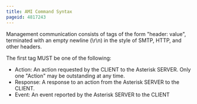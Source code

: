 ```yaml
---
title: AMI Command Syntax
pageid: 4817243
---
```


Management communication consists of tags of the form "header: value", terminated with an empty newline (\r\n) in the style of SMTP, HTTP, and other headers. 


The first tag MUST be one of the following:


* Action: An action requested by the CLIENT to the Asterisk SERVER. Only one "Action" may be outstanding at any time.
* Response: A response to an action from the Asterisk SERVER to the CLIENT.
* Event: An event reported by the Asterisk SERVER to the CLIENT


